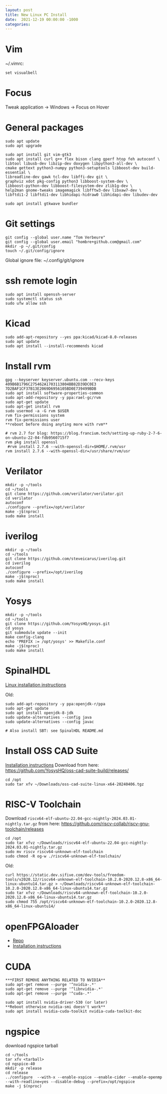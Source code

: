```yaml
---
layout: post
title: New Linux PC Install
date:  2021-12-19 00:00:00 -1000
categories:
---
```



# Vim
~/.vimrc:
```
set visualbell
```

# Focus

Tweak application -> Windows -> Focus on Hover

# General packages
```
sudo apt update
sudo apt upgrade

sudo apt install git vim-gtk3
sudo apt install curl g++ flex bison clang gperf htop feh autoconf \
libtool libusb-dev libzip-dev doxygen libpython3-all-dev \
cmake gettext python3-numpy python3-setuptools libboost-dev build-essential \
libreadline-dev gawk tcl-dev libffi-dev git \
graphviz xdot pkg-config python3 libboost-system-dev \
libboost-python-dev libboost-filesystem-dev zlib1g-dev \
help2man gnome-tweaks imagemagick libfftw3-dev libxaw7-dev \
libftdi1-2 libftdi1-dev libhidapi-hidraw0 libhidapi-dev libudev-dev

sudo apt install gtkwave bundler
```

# Git settings

```
git config --global user.name "Tom Verbeure"
git config --global user.email "hombre+github.com@gmail.com"
mkdir -p ~/.git/config
touch ~/.git/config/ignore
```

Global ignore file: ~/.config/git/ignore

# ssh remote login
```
sudo apt install openssh-server
sudo systemctl status ssh
sudo ufw allow ssh
```

# Kicad
```
sudo add-apt-repository --yes ppa:kicad/kicad-8.0-releases
sudo apt update
sudo apt install --install-recommends kicad
```

# Install rvm
```
gpg --keyserver keyserver.ubuntu.com --recv-keys 409B6B1796C275462A1703113804BB82D39DC0E3 7D2BAF1CF37B13E2069D6956105BD0E739499BDB
sudo apt install software-properties-common
sudo apt-add-repository -y ppa:rael-gc/rvm
sudo apt-get update
sudo apt-get install rvm
sudo usermod -a -G rvm $USER
rvm fix-permissions system
rvm fix-permissions user
**reboot before doing anyting more with rvm**

# rvm 2.7 for blog: https://blog.francium.tech/setting-up-ruby-2-7-6-on-ubuntu-22-04-fdb9560715f7
rvm pkg install openssl
 #rvm install 2.7.6 --with-openssl-dir=$HOME/.rvm/usr
rvm install 2.7.6 --with-openssl-dir=/usr/share/rvm/usr
```

# Verilator
```
mkdir -p ~/tools
cd ~/tools
git clone https://github.com/verilator/verilator.git
cd verilator
autoconf
./configure --prefix=/opt/verilator
make -j$(nproc)
sudo make install 
```

# iverilog

```
mkdir -p ~/tools
cd ~/tools
git clone https://github.com/steveicarus/iverilog.git
cd iverilog
autoconf
./configure --prefix=/opt/iverilog
make -j$(nproc)
sudo make install 
```

# Yosys

```
mkdir -p ~/tools
cd ~/tools
git clone https://github.com/YosysHQ/yosys.git
cd yosys
git submodule update --init
make config-clang
echo 'PREFIX := /opt/yosys' >> Makefile.conf
make -j$(nproc)
sudo make install
```

# SpinalHDL

[Linux installation instructions](https://spinalhdl.github.io/SpinalDoc-RTD/master/SpinalHDL/Getting%20Started/Install%20and%20setup.html#linux-installation)

Old:
```
sudo add-apt-repository -y ppa:openjdk-r/ppa
sudo apt-get update
sudo apt install openjdk-8-jdk
sudo update-alternatives --config java
sudo update-alternatives --config javac

# Also install SBT: see SpinalHDL README.md
```

# Install OSS CAD Suite

[Installation instructions](https://github.com/YosysHQ/oss-cad-suite-build?tab=readme-ov-file#installation)
Download from here: https://github.com/YosysHQ/oss-cad-suite-build/releases/

```
cd /opt
sudo tar xfv ~/Downloads/oss-cad-suite-linux-x64-20240406.tgz
```

# RISC-V Toolchain

Download `riscv64-elf-ubuntu-22.04-gcc-nightly-2024.03.01-nightly.tar.gz` from here: https://github.com/riscv-collab/riscv-gnu-toolchain/releases

```
cd /opt
sudo tar xfvz ~/Downloads/riscv64-elf-ubuntu-22.04-gcc-nightly-2024.03.01-nightly.tar.gz
sudo mv riscv riscv64-unknown-elf-toolchain
sudo chmod -R og-w ./riscv64-unknown-elf-toolchain/
```

Old:
```
curl https://static.dev.sifive.com/dev-tools/freedom-tools/v2020.12/riscv64-unknown-elf-toolchain-10.2.0-2020.12.8-x86_64-linux-ubuntu14.tar.gz > ~/Downloads/riscv64-unknown-elf-toolchain-10.2.0-2020.12.8-x86_64-linux-ubuntu14.tar.gz
sudo tar xfvz ~/Downloads/riscv64-unknown-elf-toolchain-10.2.0-2020.12.8-x86_64-linux-ubuntu14.tar.gz
sudo chmod 755 /opt/riscv64-unknown-elf-toolchain-10.2.0-2020.12.8-x86_64-linux-ubuntu14/
```

# openFPGAloader

* [Repo](https://github.com/trabucayre/openFPGALoader)
* [Installation instructions](https://trabucayre.github.io/openFPGALoader/guide/install.html)

# CUDA
```
***FIRST REMOVE ANYTHING RELATED TO NVIDIA**
sudo apt-get remove --purge '^nvidia-.*'
sudo apt-get remove --purge '^libnvidia-.*'
sudo apt-get remove --purge '^cuda-.*'

sudo apt install nvidia-driver-530 (or later)
**Reboot otherwise nvidia-smi doesn't work**
sudo apt install nvidia-cuda-toolkit nvidia-cuda-toolkit-doc
```

# ngspice
download ngspice tarball

```
cd ~/tools
tar xfv <tarball>
cd ngspice-40
mkdir -p release
cd release
../configure  --with-x --enable-xspice --enable-cider --enable-openmp --with-readline=yes --disable-debug --prefix=/opt/ngspice
make -j $(nproc)
```

